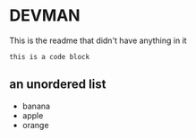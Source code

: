 # DEVMAN

This is the readme that didn't have anything in it

```
this is a code block
```
## an unordered list

* banana
* apple
* orange
